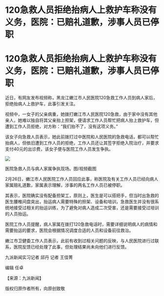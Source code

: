 # 120急救人员拒绝抬病人上救护车称没有义务，医院：已赔礼道歉，涉事人员已停职

# 120急救人员拒绝抬病人上救护车称没有义务，医院：已赔礼道歉，涉事人员已停职

近日，有网友发布视频称，黑龙江嫩江市人民医院120急救工作人员到病人家后，拒绝抬病人上救护车，此事引发关注。

视频中，一女子的父亲病重，她拨打嫩江市人民医院120急救，由于家中没有其他亲人，她难以独自将其父亲抬上担架，便请求工作人员帮忙把病人抬上救护车，但遭到工作人员拒绝，对方称：“我们抬不了，没有这项义务。”

该女子向急救人员表示，她此前拨打过中医院和人民医院的急救电话，都可以帮忙抬病人，但依旧遭到工作人员的拒绝，工作人员还让其签字拒绝入院治疗，并要求支付40元的出诊费，该女子便与医院工作人员发生争执。

![](https://inews.gtimg.com/om_bt/OzPCkai3LhoEioiZvmtw8gplj0r3oKjJfyS7eNgrLm1pwAA/1000)

医院急救人员与病人家属争执现场。图/视频截图

2月26日，嫩江市人民医院工作人员回应此事，称医院及有关工作人员已经向病人家属赔礼道歉，家属表示理解，涉事的两名工作人员已被停职。

其表示，医院确实没有配备担架工，原则上，医生是可以搭把手，但当时出急救的医生腰椎间盘突出，抬运病人需要特殊的担架、设备和培训，急救医生并没有很系统地接受过相关的抬运训练，为了避免对病人造成二次受害，还是需要接受过培训的人员抬运。

医院工作人员提醒，病人家属在拨打120急救电话时，需要详细说明病人的病情和需要抬运的要求，医院会根据情况调度合适的人员和设备前往救治。

嫩江市卫健委工作人员表示，此前有收到过相关问题的反映，与人民医院进行过联系，医院反馈已经处理了此事，但处理结果尚未向他们进行反馈。

九派新闻实习记者 邱丹 记者 王佳箐

编辑 任卓

【来源：九派新闻】

版权归原作者所有，向原创致敬

